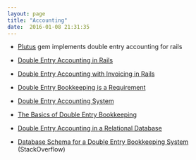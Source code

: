 ```yaml
---
layout: page
title: "Accounting"
date:  2016-01-08 21:31:35
---
```



- [Plutus](https://github.com/mbulat/plutus)
  gem implements double entry accounting for rails
- [Double Entry Accounting in Rails](http://www.cuppadev.co.uk/2007/12/double-entry-accounting-in-rails/)
- [Double Entry Accounting with Invoicing in Rails](http://www.cuppadev.co.uk/2009/03/double-entry-accounting-with-invoicing-in-rails/)
- [Double Entry Bookkeeping is a Requirement](http://www.deanmao.com/2012/08/11/double-entry-bookkeeping-is-a-requirement/)

- [Double Entry Accounting System](http://simplestudies.com/double-entry-accounting-system.html)
- [The Basics of Double Entry Bookkeeping](http://www.dummies.com/how-to/content/the-basics-of-doubleentry-bookkeeping.html)
- [Double Entry Accounting in a Relational Database](http://www.acc4arab.com/acc/showthread.php/4227-Double-Entry-Accounting-in-a-Relational-Database)
- [Database Schema for a Double Entry Bookkeeping System](http://stackoverflow.com/questions/2494343/database-schema-design-for-a-double-entry-accounting-system) (StackOverflow)

